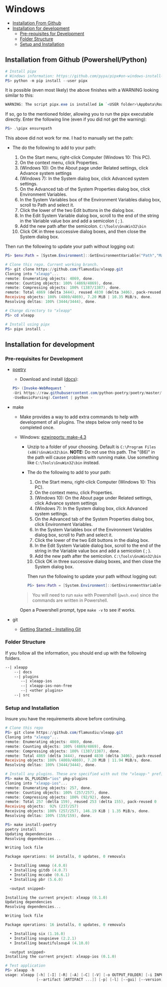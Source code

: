 # Windows

* [Installation From Github](#installation-from-github)
* [Installation for development](#installation-for-deployment)
  * [Pre-requisites for Development](#pre-requisites-for-development)
  * [Folder Structure](#folder-structure)
  * [Setup and Installation](#setup-installation)

<h2 id="installation-from-github">Installation from Github (Powershell/Python)</h2>

```powershell
# Install pipx
# Windows information: https://github.com/pypa/pipx#on-windows-install-via-pip-requires-pip-190-or-later
PS> python -m pip install --user pipx
```

It is possible (even most likely) the above finishes with a WARNING looking similar to this:

```powershell
WARNING: The script pipx.exe is installed in `<USER folder>\AppData\Roaming\Python\Python3x\Scripts` which is not on PATH
```

If so, go to the mentioned folder, allowing you to run the pipx executable directly. Enter the following line (even if you did not get the warning):

```powershell
PS> .\pipx ensurepath
```

This above did not work for me. I had to manually set the path:

* The do the following to add to your path:

  1. On the Start menu, right-click Computer (Windows 10: This PC).
  2. On the context menu, click Properties.
  3. (Windows 10): On the About page under Related settings, click Advance system settings
  4. (Windows 7): In the System dialog box, click Advanced system settings.
  5. On the Advanced tab of the System Properties dialog box, click Environment Variables.
  6. In the System Variables box of the Environment Variables dialog box, scroll to Path and select it.
  7. Click the lower of the two Edit buttons in the dialog box.
  8. In the Edit System Variable dialog box, scroll to the end of the string in the Variable value box and add a semicolon ( &#59; ).
  9. Add the new path after the semicolon. `C:\Tools\GnuWin32\bin`
  10. Click OK in three successive dialog boxes, and then close the System dialog box.

Then run the following to update your path without logging out:

```powershell
PS> $env:Path = [System.Environment]::GetEnvironmentVariable("Path","Machine") + ";" + [System.Environment]::GetEnvironmentVariable("Path","User")
```

```powershell
# Clone this repo. Current working branch.
PS> git clone https://github.com/flamusdiu/xleapp.git
Cloning into "xleapp"...
remote: Enumerating objects: 4869, done.
remote: Counting objects: 100% (4869/4869), done.
remote: Compressing objects: 100% (1387/1387), done.
remote: Total 4869 (delta 3444), reused 4830 (delta 3406), pack-reused 0
Receiving objects: 100% (4869/4869), 7.20 MiB | 10.35 MiB/s, done.
Resolving deltas: 100% (3444/3444), done.

# Change directory to "xleapp"
PS> cd xleapp

# Install using pipx
PS> pipx install .
```

<h2 id="installation-for-development">Installation for development</h2>

<h3 id="pre-requisites-for-development">Pre-requisites for Development</h3>

* [poetry](https://python-poetry.org/)
  * Download and install ([docs](https://python-poetry.org/docs/#installation)):

  ```powershell
  PS> (Invoke-WebRequest `
  -Uri https://raw.githubusercontent.com/python-poetry/poetry/master/install-poetry.py `
  -UseBasicParsing).Content | python -
  ```

* make

  * Make provides a way to add extra commands to help with development of all plugins. The steps below only need to be completed once.
  * Windows: [ezwinports: make-4.3](https://sourceforge.net/projects/ezwinports/files/make-4.3-with-guile-w32-bin.zip/download)
    * Unzip to a folder of your choosing. Default is `C:\Program Files (x86)\GnuWin32\bin`. **NOTE:** Do not use this path. The "(86)" in the path will cause problems with running make. Use something like `C:\Tools\GnuWin32\bin` instead.
    * The do the following to add to your path:

        1. On the Start menu, right-click Computer (Windows 10: This PC).
        2. On the context menu, click Properties.
        3. (Windows 10): On the About page under Related settings, click Advance system settings
        4. (Windows 7): In the System dialog box, click Advanced system settings.
        5. On the Advanced tab of the System Properties dialog box, click Environment Variables.
        6. In the System Variables box of the Environment Variables dialog box, scroll to Path and select it.
        7. Click the lower of the two Edit buttons in the dialog box.
        8. In the Edit System Variable dialog box, scroll to the end of the string in the Variable value box and add a semicolon ( &#59; ).
        9. Add the new path after the semicolon. `C:\Tools\GnuWin32\bin`
        10. Click OK in three successive dialog boxes, and then close the System dialog box.

      Then run the following to update your path without logging out:

      ```powershell
      PS> $env:Path = [System.Environment]::GetEnvironmentVariable("Path","Machine") + ";" + [System.Environment]::GetEnvironmentVariable("Path","User")
      ```

    > You will need to run `make` with Powershell (`pwsh.exe`) since the commands are written in Powershell.

      Open a Powershell prompt, type `make -v` to see if works.
* git
  * [Getting Started - Installing Git](https://git-scm.com/book/en/v2/Getting-Started-Installing-Git)

<h3 id="folder-structure">Folder Structure</h2>

If you follow all the information, you should end up with the following folders.

```txt
--| xleapp
    --| docs
    --| plugins
       --| xleapp-ios
       --| xleapp-ios-non-free
       --| <other plugins>
    --| src
```

<h3 id="setup-installation">Setup and Installation</h2>

Insure you have the requirements above before continuing.

```powershell
# Clone this repo
PS> git clone https://github.com/flamusdiu/xleapp.git
Cloning into "xleapp"...
remote: Enumerating objects: 4869, done.
remote: Counting objects: 100% (4869/4869), done.
remote: Compressing objects: 100% (1387/1387), done.
remote: Total 4869 (delta 3444), reused 4830 (delta 3406), pack-reused 0
Receiving objects: 100% (4869/4869), 7.20 MiB | 11.94 MiB/s, done.
Resolving deltas: 100% (3444/3444), done.

# Install any plugins. These are specified with out the "xleapp-" prefix.
PS> make DL_PLUGINS="ios" pkg-plugins
Cloning into "xleapp-ios"...
remote: Enumerating objects: 257, done.
remote: Counting objects: 100% (257/257), done.
remote: Compressing objects: 100% (92/92), done.
remote: Total 257 (delta 159), reused 253 (delta 155), pack-reused 0
Receiving objects:  92% (237/257)
Receiving objects: 100% (257/257), 146.19 KiB | 1.35 MiB/s, done.
Resolving deltas: 100% (159/159), done.

PS> make install-poetry
poetry install
Updating dependencies
Resolving dependencies...

Writing lock file

Package operations: 64 installs, 0 updates, 0 removals

  • Installing smmap (4.0.0)
  • Installing gitdb (4.0.7)
  • Installing mccabe (0.6.1)
  • Installing pbr (5.6.0)

  <output snipped>

Installing the current project: xleapp (0.1.0)
Updating dependencies
Resolving dependencies...

Writing lock file

Package operations: 16 installs, 0 updates, 0 removals

  • Installing six (1.16.0)
  • Installing soupsieve (2.2.1)
  • Installing beautifulsoup4 (4.10.0)

  <output snipped>
Installing the current project: xleapp-ios (0.1.0)

# Test application
PS> xleapp -h
usage: xleapp [-h] [-I] [-R] [-A] [-C] [-V] [-o OUTPUT_FOLDER] [-i INPUT_PATH]
              [--artifact [ARTIFACT ...]] [-p] [-l] [--gui] [--version]
```
